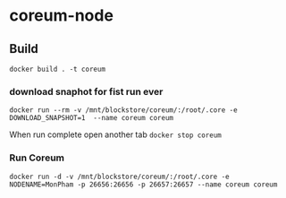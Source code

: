 # coreum-node
    
## Build
    docker build . -t coreum
 
 ### download snaphot for fist run ever
    docker run --rm -v /mnt/blockstore/coreum/:/root/.core -e DOWNLOAD_SNAPSHOT=1  --name coreum coreum
When run complete open another tab 
    `docker stop coreum`
  
 ### Run Coreum
    docker run -d -v /mnt/blockstore/coreum/:/root/.core -e NODENAME=MonPham -p 26656:26656 -p 26657:26657 --name coreum coreum
